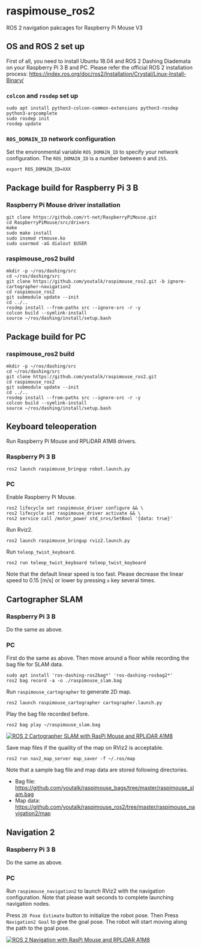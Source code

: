 # raspimouse_ros2
ROS 2 navigation pakcages for Raspberry Pi Mouse V3

## OS and ROS 2 set up

First of all, you need to install Ubuntu 18.04 and ROS 2 Dashing Diademata on your Raspberry Pi 3 B and PC.
Please refer the official ROS 2 installation process: https://index.ros.org/doc/ros2/Installation/Crystal/Linux-Install-Binary/

### `colcon` and `rosdep` set up

```
sudo apt install python3-colcon-common-extensions python3-rosdep python3-argcomplete
sudo rosdep init
rosdep update
```

### `ROS_DOMAIN_ID` network configuration

Set the environmental variable `ROS_DOMAIN_ID` to specify your network configuration.
The `ROS_DOMAIN_ID` is a number between `0` and `255`.

```
export ROS_DOMAIN_ID=XXX
```

## Package build for Raspberry Pi 3 B

### Raspberry Pi Mouse driver installation

```
git clone https://github.com/rt-net/RaspberryPiMouse.git
cd RaspberryPiMouse/src/drivers
make
sudo make install
sudo insmod rtmouse.ko
sudo usermod -aG dialout $USER
```

### raspimouse_ros2 build

```
mkdir -p ~/ros/dashing/src
cd ~/ros/dashing/src
git clone https://github.com/youtalk/raspimouse_ros2.git -b ignore-cartographer-navigation2
cd raspimouse_ros2
git submodule update --init
cd ../..
rosdep install --from-paths src --ignore-src -r -y
colcon build --symlink-install
source ~/ros/dashing/install/setup.bash
```

## Package build for PC

### raspimouse_ros2 build

```
mkdir -p ~/ros/dashing/src
cd ~/ros/dashing/src
git clone https://github.com/youtalk/raspimouse_ros2.git
cd raspimouse_ros2
git submodule update --init
cd ../..
rosdep install --from-paths src --ignore-src -r -y
colcon build --symlink-install
source ~/ros/dashing/install/setup.bash
```

## Keyboard teleoperation

Run Raspberry Pi Mouse and RPLiDAR A1M8 drivers.

### Raspberry Pi 3 B

```
ros2 launch raspimouse_bringup robot.launch.py
```

### PC

Enable Raspberry Pi Mouse.

```
ros2 lifecycle set raspimouse_driver configure && \
ros2 lifecycle set raspimouse_driver activate && \
ros2 service call /motor_power std_srvs/SetBool '{data: true}'
```

Run Rviz2.

```
ros2 launch raspimouse_bringup rviz2.launch.py
```

Run `teleop_twist_keyboard`.

```
ros2 run teleop_twist_keyboard teleop_twist_keyboard
```

Note that the default linear speed is too fast.
Please decrease the linear speed to 0.15 [m/s] or lower by pressing `x` key several times.

## Cartographer SLAM

### Raspberry Pi 3 B

Do the same as above.

### PC

First do the same as above.
Then move around a floor while recording the bag file for SLAM data.

```
sudo apt install 'ros-dashing-ros2bag*' 'ros-dashing-rosbag2*'
ros2 bag record -a -o ./raspimouse_slam.bag
```

Run `raspimouse_cartographer` to generate 2D map.

```
ros2 launch raspimouse_cartographer cartographer.launch.py
```

Play the bag file recorded before.

```
ros2 bag play ~/raspimouse_slam.bag
```

[![ROS 2 Cartographer SLAM with RasPi Mouse and RPLiDAR A1M8](https://img.youtube.com/vi/OUnz8rO132Q/0.jpg)](https://www.youtube.com/watch?v=OUnz8rO132Q)

Save map files if the quaility of the map on RViz2 is acceptable.

```
ros2 run nav2_map_server map_saver -f ~/.ros/map
```

Note that a sample bag file and map data are stored following directories.

- Bag file: https://github.com/youtalk/raspimouse_bags/tree/master/raspimouse_slam.bag
- Map data: https://github.com/youtalk/raspimouse_ros2/tree/master/raspimouse_navigation2/map

## Navigation 2

### Raspberry Pi 3 B

Do the same as above.

### PC

Run `raspimouse_navigation2` to launch RViz2 with the navigation configuration.
Note that please wait seconds to complete launching navigation nodes.

Press `2D Pose Estimate` button to initialize the robot pose. Then Press `Navigation2 Goal` to give the goal pose.
The robot will start moving along the path to the goal pose.

[![ROS 2 Navigation with RasPi Mouse and RPLiDAR A1M8](https://img.youtube.com/vi/iDeybhXFpAI/0.jpg)](https://www.youtube.com/watch?v=iDeybhXFpAI)
